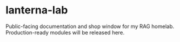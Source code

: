 # lanterna-lab
Public-facing documentation and shop window for my RAG homelab. Production-ready modules will be released here.
